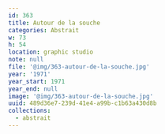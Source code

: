 ```yaml
---
id: 363
title: Autour de la souche
categories: Abstrait
w: 73
h: 54
location: graphic studio
note: null
file: '@img/363-autour-de-la-souche.jpg'
year: '1971'
year_start: 1971
year_end: null
image: '@img/363-autour-de-la-souche.jpg'
uuid: 489d36e7-239d-41e4-a99b-c1b63a430d8b
collections:
  - abstrait
---
```


